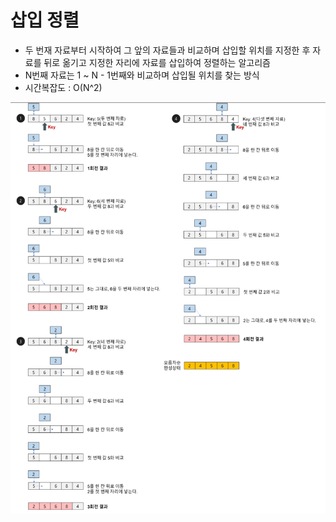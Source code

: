 # 삽입 정렬

- 두 번재 자료부터 시작하여 그 앞의 자료들과 비교하며 삽입할 위치를 지정한 후 자료를 뒤로 옮기고 지정한 자리에 자료를 삽입하여 정렬하는 알고리즘
- N번째 자료는 1 ~ N - 1번째와 비교하며 삽입될 위치를 찾는 방식
- 시간복잡도 : O(N^2)

![img.png](img.png)
